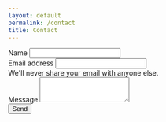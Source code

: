 ```yaml
---
layout: default
permalink: /contact
title: Contact
---
```


<!-- form HTML -->
<form action="https://formspree.io/f/mzbqzzod"
  method="POST">
  <div class="mb-3">
  <label name="fullname" for="name" class="form-label">Name</label>
  <input type="text" class="form-control" id="name">
</div>
  <div class="mb-3">
    <label name="email" for="Email" class="form-label">Email address</label>
    <input type="email" class="form-control" id="email" aria-describedby="emailHelp" required>
    <div id="emailHelp" class="form-text">We'll never share your email with anyone else.</div>
  </div>
  	<div class="mb-3">
  <label name="message" for="message" class="form-label">Message</label>
  <textarea class="form-control" id="message" rows="3"></textarea>
	</div>
  <button type="submit" class="btn btn-primary">Send</button>
</form>